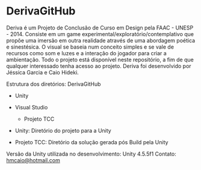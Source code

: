 DerivaGitHub
============

Deriva é um Projeto de Conclusão de Curso em Design pela FAAC - UNESP - 2014. Consiste em um game experimental/exploratório/contemplativo que propõe uma imersão em outra realidade através de uma abordagem poética e sinestésica. O visual se baseia num conceito simples e se vale de recursos como som e luzes e a interação do jogador para criar a ambientação.
Todo o projeto está disponível neste repositório, a fim de que qualquer interessado tenha acesso ao projeto.
Deriva foi desenvolvido por Jéssica Garcia e Caio Hideki.


Estrutura dos diretórios:
DerivaGitHub
  - Unity
  - Visual Studio
    - Projeto TCC

- Unity:
  Diretório do projeto para a Unity
- Projeto TCC:
  Diretório da solução gerada pós Build pela Unity


Versão da Unity utilizada no desenvolvimento: Unity 4.5.5f1
Contato: hmcaio@hotmail.com
